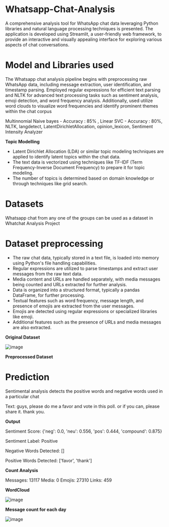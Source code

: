 # Whatsapp-Chat-Analysis
A comprehensive analysis tool for WhatsApp chat data leveraging Python libraries and natural language processing techniques is presented. The application is developed using Streamlit, a user-friendly web framework, to provide an interactive and visually appealing interface for exploring various aspects of chat conversations. 

# Model and Libraries used
The Whatsapp chat analysis pipeline begins with preprocessing raw WhatsApp data, including message extraction, user identification, and timestamp parsing. Employed regular expressions for efficient text parsing and NLTK for advanced text processing tasks such as sentiment analysis, emoji detection, and word frequency analysis. Additionally, used utilize word clouds to visualize word frequencies and identify prominent themes within the chat corpus

Multinnomial Naive bayes - Accuracy : 85% , Linear SVC - Accuracy : 80%, NLTK, langdetect, LatentDirichletAllocation, opinion_lexicon, Sentiment Intensity Analyzer

**Topic Modelling**

   - Latent Dirichlet Allocation (LDA) or similar topic modeling techniques are applied to identify latent topics within the chat data.
   - The text data is vectorized using techniques like TF-IDF (Term Frequency-Inverse Document Frequency) to prepare it for topic modeling.
   - The number of topics is determined based on domain knowledge or through techniques like grid search.
     
# Datasets

Whatsapp chat from any one of the groups can be used as a dataset in Whatchat Analysis Project

# Dataset preprocessing

   - The raw chat data, typically stored in a text file, is loaded into memory using Python's file handling capabilities.
   - Regular expressions are utilized to parse timestamps and extract user messages from the raw text data.
   - Media content and URLs are handled separately, with media messages being counted and URLs extracted for further analysis.
   - Data is organized into a structured format, typically a pandas DataFrame, for further processing.
   - Textual features such as word frequency, message length, and presence of emojis are extracted from the user messages.
   - Emojis are detected using regular expressions or specialized libraries like emoji.
   - Additional features such as the presence of URLs and media messages are also extracted.


 
**Original Dataset**

![image](https://github.com/SriDharshana/Whatsapp-Chat-Analysis/assets/86719672/33706976-9df8-4868-aba6-e78443402d29)



**Preprocessed Dataset**




# Prediction

Sentimental analysis detects the positive words and negative words used in a particular chat

Text: guys, please do me a favor and vote in this poll. or if you can, please share it. thank you.   

**Output**

Sentiment Score: {'neg': 0.0, 'neu': 0.556, 'pos': 0.444, 'compound': 0.875}

Sentiment Label: Positive

Negative Words Detected: []

Positive Words Detected: ['favor', 'thank']

**Count Analysis**

Messages: 13117
Media: 0
Emojis: 27310
Links: 459

**WordCloud**

![image](https://github.com/SriDharshana/Whatsapp-Chat-Analysis/assets/86719672/e58f4585-22b0-4abc-bba3-f08e7f36bebc)

**Message count for each day**

![image](https://github.com/SriDharshana/Whatsapp-Chat-Analysis/assets/86719672/547ff15f-d45e-4dd8-876b-32c9b03077a5)





